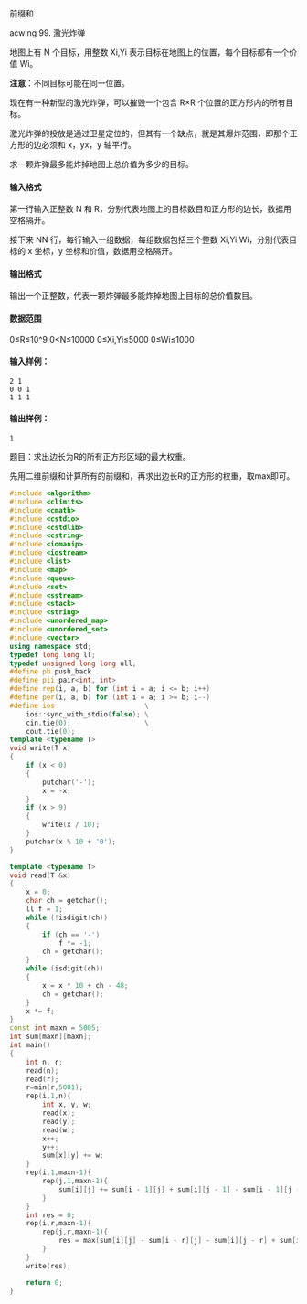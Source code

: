 前缀和

acwing 99. 激光炸弹



地图上有 N 个目标，用整数 Xi,Yi 表示目标在地图上的位置，每个目标都有一个价值 Wi。

**注意**：不同目标可能在同一位置。

现在有一种新型的激光炸弹，可以摧毁一个包含 R×R 个位置的正方形内的所有目标。

激光炸弹的投放是通过卫星定位的，但其有一个缺点，就是其爆炸范围，即那个正方形的边必须和 x，yx，y 轴平行。

求一颗炸弹最多能炸掉地图上总价值为多少的目标。

#### 输入格式

第一行输入正整数 N 和 R，分别代表地图上的目标数目和正方形的边长，数据用空格隔开。

接下来 NN 行，每行输入一组数据，每组数据包括三个整数 Xi,Yi,Wi，分别代表目标的 x 坐标，y 坐标和价值，数据用空格隔开。

#### 输出格式

输出一个正整数，代表一颗炸弹最多能炸掉地图上目标的总价值数目。

#### 数据范围

0≤R≤10^9
0<N≤10000
0≤Xi,Yi≤5000
0≤Wi≤1000

#### 输入样例：

```
2 1
0 0 1
1 1 1
```

#### 输出样例：

```
1
```

题目：求出边长为R的所有正方形区域的最大权重。

先用二维前缀和计算所有的前缀和，再求出边长R的正方形的权重，取max即可。

```c++
#include <algorithm>
#include <climits>
#include <cmath>
#include <cstdio>
#include <cstdlib>
#include <cstring>
#include <iomanip>
#include <iostream>
#include <list>
#include <map>
#include <queue>
#include <set>
#include <sstream>
#include <stack>
#include <string>
#include <unordered_map>
#include <unordered_set>
#include <vector>
using namespace std;
typedef long long ll;
typedef unsigned long long ull;
#define pb push_back
#define pii pair<int, int>
#define rep(i, a, b) for (int i = a; i <= b; i++)
#define per(i, a, b) for (int i = a; i >= b; i--)
#define ios                      \
    ios::sync_with_stdio(false); \
    cin.tie(0);                  \
    cout.tie(0);
template <typename T>
void write(T x)
{
    if (x < 0)
    {
        putchar('-');
        x = -x;
    }
    if (x > 9)
    {
        write(x / 10);
    }
    putchar(x % 10 + '0');
}

template <typename T>
void read(T &x)
{
    x = 0;
    char ch = getchar();
    ll f = 1;
    while (!isdigit(ch))
    {
        if (ch == '-')
            f *= -1;
        ch = getchar();
    }
    while (isdigit(ch))
    {
        x = x * 10 + ch - 48;
        ch = getchar();
    }
    x *= f;
}
const int maxn = 5005;
int sum[maxn][maxn];
int main()
{
    int n, r;
    read(n);
    read(r);
    r=min(r,5001);
    rep(i,1,n){
        int x, y, w;
        read(x);
        read(y);
        read(w);
        x++;
        y++;
        sum[x][y] += w;
    }
    rep(i,1,maxn-1){
        rep(j,1,maxn-1){
            sum[i][j] += sum[i - 1][j] + sum[i][j - 1] - sum[i - 1][j - 1];
        }
    }
    int res = 0;
    rep(i,r,maxn-1){
        rep(j,r,maxn-1){
            res = max(sum[i][j] - sum[i - r][j] - sum[i][j - r] + sum[i - r][j - r],res);
        }
    }
    write(res);

    return 0;
}

    
    
```

